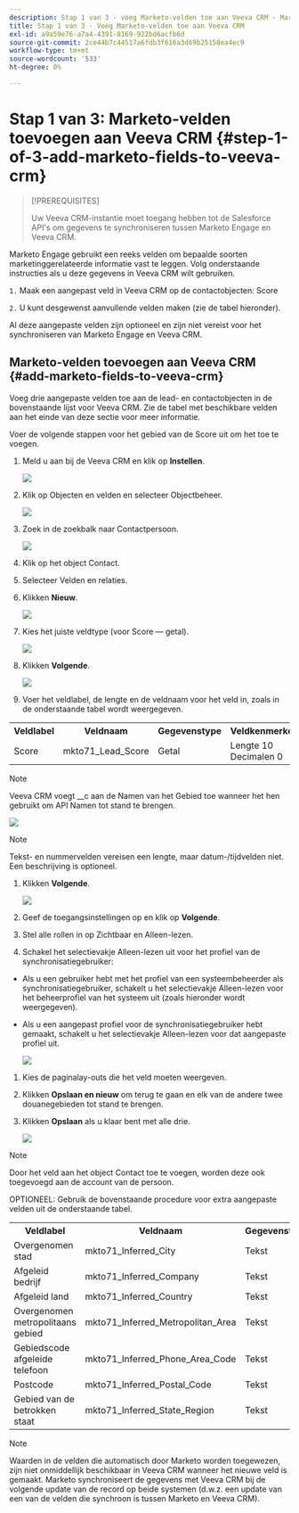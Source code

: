 ```yaml
---
description: Stap 1 van 3 - voeg Marketo-velden toe aan Veeva CRM - Marketo Docs - Productdocumentatie
title: Stap 1 van 3 - Voeg Marketo-velden toe aan Veeva CRM
exl-id: a9a59e76-a7a4-4391-8169-922bd6acfb6d
source-git-commit: 2ce44b7c44517a6fdb3f616a3d69b25158ea4ec9
workflow-type: tm+mt
source-wordcount: '533'
ht-degree: 0%

---
```


# Stap 1 van 3: Marketo-velden toevoegen aan Veeva CRM {#step-1-of-3-add-marketo-fields-to-veeva-crm}

>[!PREREQUISITES]
>
>Uw Veeva CRM-instantie moet toegang hebben tot de Salesforce API&#39;s om gegevens te synchroniseren tussen Marketo Engage en Veeva CRM.

Marketo Engage gebruikt een reeks velden om bepaalde soorten marketinggerelateerde informatie vast te leggen. Volg onderstaande instructies als u deze gegevens in Veeva CRM wilt gebruiken.

`1.` Maak een aangepast veld in Veeva CRM op de contactobjecten: Score

`2.` U kunt desgewenst aanvullende velden maken (zie de tabel hieronder).

Al deze aangepaste velden zijn optioneel en zijn niet vereist voor het synchroniseren van Marketo Engage en Veeva CRM.

## Marketo-velden toevoegen aan Veeva CRM {#add-marketo-fields-to-veeva-crm}

Voeg drie aangepaste velden toe aan de lead- en contactobjecten in de bovenstaande lijst voor Veeva CRM. Zie de tabel met beschikbare velden aan het einde van deze sectie voor meer informatie.

Voer de volgende stappen voor het gebied van de Score uit om het toe te voegen.

1. Meld u aan bij de Veeva CRM en klik op **Instellen**.

   ![](assets/step-1-of-3-add-marketo-fields-1.png)

1. Klik op Objecten en velden en selecteer Objectbeheer.

   ![](assets/step-1-of-3-add-marketo-fields-2.png)

1. Zoek in de zoekbalk naar Contactpersoon.

   ![](assets/step-1-of-3-add-marketo-fields-3.png)

1. Klik op het object Contact.

1. Selecteer Velden en relaties.

1. Klikken **Nieuw**.

   ![](assets/step-1-of-3-add-marketo-fields-4.png)

1. Kies het juiste veldtype (voor Score — getal).

   ![](assets/step-1-of-3-add-marketo-fields-5.png)

1. Klikken **Volgende**.

   ![](assets/step-1-of-3-add-marketo-fields-6.png)

1. Voer het veldlabel, de lengte en de veldnaam voor het veld in, zoals in de onderstaande tabel wordt weergegeven.

<table>
 <tbody>
  <tr>
   <th>Veldlabel
   <th>Veldnaam
   <th>Gegevenstype
   <th>Veldkenmerken
  </tr>
  <tr>
   <td>Score</td>
   <td>mkto71_Lead_Score</td>
   <td>Getal</td>
   <td>Lengte 10<br/>
Decimalen 0</td>
  </tr>
 </tbody>
</table>

>[!NOTE]
>
>Veeva CRM voegt __c aan de Namen van het Gebied toe wanneer het hen gebruikt om API Namen tot stand te brengen.

![](assets/step-1-of-3-add-marketo-fields-7.png)

>[!NOTE]
>
>Tekst- en nummervelden vereisen een lengte, maar datum-/tijdvelden niet. Een beschrijving is optioneel.

1. Klikken **Volgende**.

   ![](assets/step-1-of-3-add-marketo-fields-8.png)

1. Geef de toegangsinstellingen op en klik op **Volgende**.

1. Stel alle rollen in op Zichtbaar en Alleen-lezen.

1. Schakel het selectievakje Alleen-lezen uit voor het profiel van de synchronisatiegebruiker:

* Als u een gebruiker hebt met het profiel van een systeembeheerder als synchronisatiegebruiker, schakelt u het selectievakje Alleen-lezen voor het beheerprofiel van het systeem uit (zoals hieronder wordt weergegeven).
* Als u een aangepast profiel voor de synchronisatiegebruiker hebt gemaakt, schakelt u het selectievakje Alleen-lezen voor dat aangepaste profiel uit.

   ![](assets/step-1-of-3-add-marketo-fields-9.png)

1. Kies de paginalay-outs die het veld moeten weergeven.

1. Klikken **Opslaan en nieuw** om terug te gaan en elk van de andere twee douanegebieden tot stand te brengen.

1. Klikken **Opslaan** als u klaar bent met alle drie.

   ![](assets/step-1-of-3-add-marketo-fields-10.png)

>[!NOTE]
>
>Door het veld aan het object Contact toe te voegen, worden deze ook toegevoegd aan de account van de persoon.

OPTIONEEL: Gebruik de bovenstaande procedure voor extra aangepaste velden uit de onderstaande tabel.

<table>
 <tbody>
  <tr>
   <th>Veldlabel
   <th>Veldnaam
   <th>Gegevenstype
   <th>Veldkenmerken
  </tr>
  <tr>
   <td>Overgenomen stad</td>
   <td>mkto71_Inferred_City</td>
   <td>Tekst</td>
   <td>Lengte 255</td>
  </tr>
  <tr>
   <td>Afgeleid bedrijf</td>
   <td>mkto71_Inferred_Company</td>
   <td>Tekst</td>
   <td>Lengte 255</td>
  </tr>
  <tr>
   <td>Afgeleid land</td>
   <td>mkto71_Inferred_Country</td>
   <td>Tekst</td>
   <td>Lengte 255</td>
  </tr>
  <tr>
   <td>Overgenomen metropolitaans gebied</td>
   <td>mkto71_Inferred_Metropolitan_Area</td>
   <td>Tekst</td>
   <td>Lengte 255</td>
  </tr>
  <tr>
   <td>Gebiedscode afgeleide telefoon</td>
   <td>mkto71_Inferred_Phone_Area_Code</td>
   <td>Tekst</td>
   <td>Lengte 255</td>
  </tr>
  <tr>
   <td>Postcode</td>
   <td>mkto71_Inferred_Postal_Code</td>
   <td>Tekst</td>
   <td>Lengte 255</td>
  </tr>
  <tr>
   <td>Gebied van de betrokken staat</td>
   <td>mkto71_Inferred_State_Region</td>
   <td>Tekst</td>
   <td>Lengte 255</td>
  </tr>
 </tbody>
</table>

>[!NOTE]
>
>Waarden in de velden die automatisch door Marketo worden toegewezen, zijn niet onmiddellijk beschikbaar in Veeva CRM wanneer het nieuwe veld is gemaakt. Marketo synchroniseert de gegevens met Veeva CRM bij de volgende update van de record op beide systemen (d.w.z. een update van een van de velden die synchroon is tussen Marketo en Veeva CRM).
